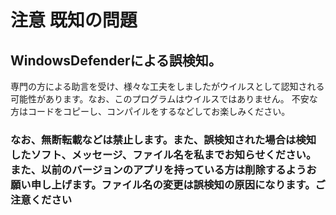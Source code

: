 # 注意 既知の問題
## WindowsDefenderによる誤検知。
専門の方による助言を受け、様々な工夫をしましたがウイルスとして認知される可能性があります。なお、このプログラムはウイルスではありません。
不安な方はコードをコピーし、コンパイルをするなどしてお楽しみください。
### なお、無断転載などは禁止します。また、誤検知された場合は検知したソフト、メッセージ、ファイル名を私までお知らせください。また、以前のバージョンのアプリを持っている方は削除するようお願い申し上げます。ファイル名の変更は誤検知の原因になります。ご注意ください